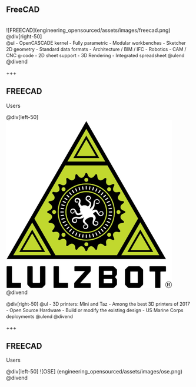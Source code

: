 ## FreeCAD

<div class="left-50">
<br>
![FREECAD](engineering_opensourced/assets/images/freecad.png)
</div>
@div[right-50]
<br>
<span style="font-size:90%">
@ul
 - OpenCASCADE kernel
 - Fully parametric
 - Modular workbenches
 - Sketcher 2D geometry
 - Standard data formats
 - Architecture / BIM / IFC
 - Robotics
 - CAM / CNC g-code
 - 2D sheet support
 - 3D Rendering
 - Integrated spreadsheet
@ulend
</span>
@divend

+++

## FREECAD
Users

@div[left-50]
![LULZBOT](engineering_opensourced/assets/images/lulzbot.png)
@divend

<span style="font-size:90%">
@div[right-50]
@ul
 - 3D printers: Mini and Taz
 - Among the best 3D printers of 2017
 - Open Source Hardware
 - Build or modify the existing design
 - US Marine Corps deployments
@ulend
@divend
</span>

+++

## FREECAD
Users

@div[left-50]
![OSE]
(engineering_opensourced/assets/images/ose.png)
@divend
